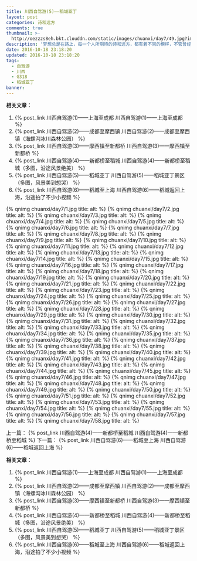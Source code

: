 ```yaml
---
title: 川西自驾游(5)——稻城亚丁
layout: post
categories: 诗和远方
comments: true
thumbnail: >-
  http://oezzzs8eh.bkt.clouddn.com/static/images/chuanxi/day7/49.jpg?imageView2/2/w/600/
description: '梦想总是在路上，每一个人所期待的诗和远方，都有着不同的模样，不管曾经怎样的心生向往，都不如此刻启程前往；'
date: 2016-10-18 23:18:20
updated: 2016-10-18 23:18:20
tags: 
  - 自驾游
  - 川西
  - G318
  - 稻城亚丁
banner:
---
```


**相关文章：**
1. {% post_link 川西自驾游(1)——上海至成都 川西自驾游(1)——上海至成都 %}
2. {% post_link 川西自驾游(2)——成都至摩西镇 川西自驾游(2)——成都至摩西镇（海螺沟冰川森林公园） %}
3. {% post_link 川西自驾游(3)——摩西镇至新都桥 川西自驾游(3)——摩西镇至新都桥 %}
4. {% post_link 川西自驾游(4)——新都桥至稻城 川西自驾游(4)——新都桥至稻城（多图，沿途风景绝美） %}
5. {% post_link 川西自驾游(5)——稻城亚丁 川西自驾游(5)——稻城亚丁景区（多图，风景美到想哭） %}
6. {% post_link 川西自驾游(6)——稻城至上海 川西自驾游(6)——稻城返回上海，沿途拍了不少小视频 %}

{% qnimg chuanxi/day7/1.jpg title: alt: %}
{% qnimg chuanxi/day7/2.jpg title: alt: %}
{% qnimg chuanxi/day7/3.jpg title: alt: %}
{% qnimg chuanxi/day7/4.jpg title: alt: %}
{% qnimg chuanxi/day7/5.jpg title: alt: %}
{% qnimg chuanxi/day7/6.jpg title: alt: %}
{% qnimg chuanxi/day7/7.jpg title: alt: %}
{% qnimg chuanxi/day7/8.jpg title: alt: %}
{% qnimg chuanxi/day7/9.jpg title: alt: %}
{% qnimg chuanxi/day7/10.jpg title: alt: %}
{% qnimg chuanxi/day7/11.jpg title: alt: %}
{% qnimg chuanxi/day7/12.jpg title: alt: %}
{% qnimg chuanxi/day7/13.jpg title: alt: %}
{% qnimg chuanxi/day7/14.jpg title: alt: %}
{% qnimg chuanxi/day7/15.jpg title: alt: %}
{% qnimg chuanxi/day7/16.jpg title: alt: %}
{% qnimg chuanxi/day7/17.jpg title: alt: %}
{% qnimg chuanxi/day7/18.jpg title: alt: %}
{% qnimg chuanxi/day7/19.jpg title: alt: %}
{% qnimg chuanxi/day7/20.jpg title: alt: %}
{% qnimg chuanxi/day7/21.jpg title: alt: %}
{% qnimg chuanxi/day7/22.jpg title: alt: %}
{% qnimg chuanxi/day7/23.jpg title: alt: %}
{% qnimg chuanxi/day7/24.jpg title: alt: %}
{% qnimg chuanxi/day7/25.jpg title: alt: %}
{% qnimg chuanxi/day7/26.jpg title: alt: %}
{% qnimg chuanxi/day7/27.jpg title: alt: %}
{% qnimg chuanxi/day7/28.jpg title: alt: %}
{% qnimg chuanxi/day7/29.jpg title: alt: %}
{% qnimg chuanxi/day7/30.jpg title: alt: %}
{% qnimg chuanxi/day7/31.jpg title: alt: %}
{% qnimg chuanxi/day7/32.jpg title: alt: %}
{% qnimg chuanxi/day7/33.jpg title: alt: %}
{% qnimg chuanxi/day7/34.jpg title: alt: %}
{% qnimg chuanxi/day7/35.jpg title: alt: %}
{% qnimg chuanxi/day7/36.jpg title: alt: %}
{% qnimg chuanxi/day7/37.jpg title: alt: %}
{% qnimg chuanxi/day7/38.jpg title: alt: %}
{% qnimg chuanxi/day7/39.jpg title: alt: %}
{% qnimg chuanxi/day7/40.jpg title: alt: %}
{% qnimg chuanxi/day7/41.jpg title: alt: %}
{% qnimg chuanxi/day7/42.jpg title: alt: %}
{% qnimg chuanxi/day7/43.jpg title: alt: %}
{% qnimg chuanxi/day7/44.jpg title: alt: %}
{% qnimg chuanxi/day7/45.jpg title: alt: %}
{% qnimg chuanxi/day7/46.jpg title: alt: %}
{% qnimg chuanxi/day7/47.jpg title: alt: %}
{% qnimg chuanxi/day7/48.jpg title: alt: %}
{% qnimg chuanxi/day7/49.jpg title: alt: %}
{% qnimg chuanxi/day7/50.jpg title: alt: %}
{% qnimg chuanxi/day7/51.jpg title: alt: %}
{% qnimg chuanxi/day7/52.jpg title: alt: %}
{% qnimg chuanxi/day7/53.jpg title: alt: %}
{% qnimg chuanxi/day7/54.jpg title: alt: %}
{% qnimg chuanxi/day7/55.jpg title: alt: %}
{% qnimg chuanxi/day7/56.jpg title: alt: %}
{% qnimg chuanxi/day7/57.jpg title: alt: %}
{% qnimg chuanxi/day7/58.jpg title: alt: %}

上一篇： {% post_link 川西自驾游(4)——新都桥至稻城 川西自驾游(4)——新都桥至稻城 %}
下一篇： {% post_link 川西自驾游(6)——稻城至上海 川西自驾游(6)——稻城返回上海 %}

**相关文章：**
1. {% post_link 川西自驾游(1)——上海至成都 川西自驾游(1)——上海至成都 %}
2. {% post_link 川西自驾游(2)——成都至摩西镇 川西自驾游(2)——成都至摩西镇（海螺沟冰川森林公园） %}
3. {% post_link 川西自驾游(3)——摩西镇至新都桥 川西自驾游(3)——摩西镇至新都桥 %}
4. {% post_link 川西自驾游(4)——新都桥至稻城 川西自驾游(4)——新都桥至稻城（多图，沿途风景绝美） %}
5. {% post_link 川西自驾游(5)——稻城亚丁 川西自驾游(5)——稻城亚丁景区（多图，风景美到想哭） %}
6. {% post_link 川西自驾游(6)——稻城至上海 川西自驾游(6)——稻城返回上海，沿途拍了不少小视频 %}